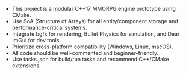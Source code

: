 <!-- Use this file to provide workspace-specific custom instructions to Copilot. For more details, visit https://code.visualstudio.com/docs/copilot/copilot-customization#_use-a-githubcopilotinstructionsmd-file -->

- This project is a modular C++17 MMORPG engine prototype using CMake.
- Use SoA (Structure of Arrays) for all entity/component storage and performance-critical systems.
- Integrate bgfx for rendering, Bullet Physics for simulation, and Dear ImGui for dev tools.
- Prioritize cross-platform compatibility (Windows, Linux, macOS).
- All code should be well-commented and beginner-friendly.
- Use tasks.json for build/run tasks and recommend C++/CMake extensions.
